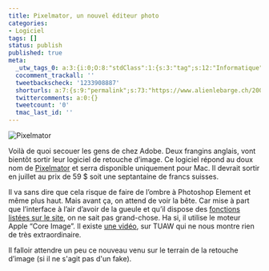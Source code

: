 ```yaml
---
title: Pixelmator, un nouvel éditeur photo
categories:
- Logiciel
tags: []
status: publish
published: true
meta:
  _utw_tags_0: a:3:{i:0;O:8:"stdClass":1:{s:3:"tag";s:12:"Informatique";}i:1;O:8:"stdClass":1:{s:3:"tag";s:8:"Logiciel";}i:2;O:8:"stdClass":1:{s:3:"tag";s:3:"Mac";}}
  cocomment_trackall: ''
  tweetbackscheck: '1233908887'
  shorturls: a:7:{s:9:"permalink";s:73:"https://www.alienlebarge.ch/2007/06/14/pixelmator-un-nouvel-editeur-photo/";s:7:"tinyurl";s:25:"https://tinyurl.com/c3hrdc";s:4:"isgd";s:17:"https://is.gd/itkK";s:5:"bitly";s:18:"https://bit.ly/mReB";s:5:"snipr";s:22:"https://snipr.com/bcg9u";s:5:"snurl";s:22:"https://snurl.com/bcg9u";s:7:"snipurl";s:24:"https://snipurl.com/bcg9u";}
  twittercomments: a:0:{}
  tweetcount: '0'
  tmac_last_id: ''
---
```

<img src="https://dlgjp9x71cipk.cloudfront.net/2007/06/pixelmator.png" alt="Pixelmator" />

Voilà de quoi secouer les gens de chez Adobe. Deux frangins anglais, vont bientôt sortir leur logiciel de retouche d’image. Ce logiciel répond au doux nom de <a href="https://www.pixelmator.com/" title="Le site de pixelmator">Pixelmator</a> et serra disponible uniquement pour Mac. Il devrait sortir en juillet au prix de 59 $ soit une septantaine de francs suisses.

Il va sans dire que cela risque de faire de l’ombre à Photoshop Element et même plus haut. Mais avant ça, on attend de voir la bête. Car mise à part que l’interface à l’air d’avoir de la gueule et qu’il dispose des <a href="https://www.pixelmator.com/specs/" title="www.pixelmator.com/specs/">fonctions listées sur le site</a>, on ne sait pas grand-chose. Ha si, il utilise le moteur Apple “Core Image”. Il existe <a href="https://www.tuaw.com/2007/05/31/tuaw-exclusive-video-of-pixelmator-in-action/" title="Vidéo de pixelmator sur TUAW">une vidéo</a>, sur TUAW qui ne nous montre rien de très extraordinaire.

Il falloir attendre un peu ce nouveau venu sur le terrain de la retouche d’image (si il ne s'agit pas d'un fake).
